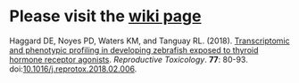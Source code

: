 # Please visit the [wiki page](https://github.com/Tanguay-Lab/Manuscripts/wiki)
Haggard DE, Noyes PD, Waters KM, and Tanguay RL. (2018). [Transcriptomic and phenotypic profiling in developing zebrafish exposed to thyroid hormone receptor agonists](https://github.com/Tanguay-Lab/Manuscripts/wiki/Haggard_2018_Reprod_Toxicol). *Reproductive Toxicology*. **77**: 80-93. doi:[10.1016/j.reprotox.2018.02.006](https://doi.org/10.1016/j.reprotox.2018.02.006).
